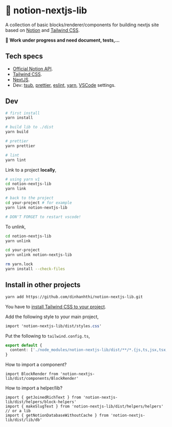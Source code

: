 # 🍒 notion-nextjs-lib

A collection of basic blocks/renderer/components for building nextjs site based on [Notion](https://www.notion.so/) and [Tailwind CSS](https://tailwindcss.com/).

🚧 **Work under progress and need document, tests,...**

## Tech specs

- [Official Notion API](https://developers.notion.com/).
- [Tailwind CSS](https://tailwindcss.com/).
- [NextJS](https://nextjs.org/).
- Dev: [tsub](https://tsup.egoist.dev/), [prettier](https://prettier.io/), [eslint](https://eslint.org/), [yarn](https://yarnpkg.com/), [VSCode](https://code.visualstudio.com/) settings.

## Dev

```bash
# first install
yarn install

# build lib to ./dist
yarn build

# prettier
yarn prettier

# lint
yarn lint
```

Link to a project **locally**,

```bash
# using yarn v1
cd notion-nextjs-lib
yarn link

# back to the project
cd your-project # for example
yarn link notion-nextjs-lib

# DON'T FORGET to restart vscode!
```

To unlink,

```bash
cd notion-nextjs-lib
yarn unlink

cd your-project
yarn unlink notion-nextjs-lib

rm yarn.lock
yarn install --check-files
```

## Install in other projects

```bash
yarn add https://github.com/dinhanhthi/notion-nextjs-lib.git
```

You have to [install Tailwind CSS to your project](https://tailwindcss.com/docs/installation).

Add the following style to your main project,

```css
import 'notion-nextjs-lib/dist/styles.css'
```

Put the following to `tailwind.config.ts`,

```ts
export default {
  content: ['./node_modules/notion-nextjs-lib/dist/**/*.{js,ts,jsx,tsx,mdx}']
}
```

How to import a component?

```tsx
import BlockRender from 'notion-nextjs-lib/dist/components/BlockRender'
```

How to import a helper/lib?

```tsx
import { getJoinedRichText } from 'notion-nextjs-lib/dist/helpers/block-helpers'
import { makeSlugText } from 'notion-nextjs-lib/dist/helpers/helpers'
// or a lib
import { getNotionDatabaseWithoutCache } from 'notion-nextjs-lib/dist/lib/db'
```
